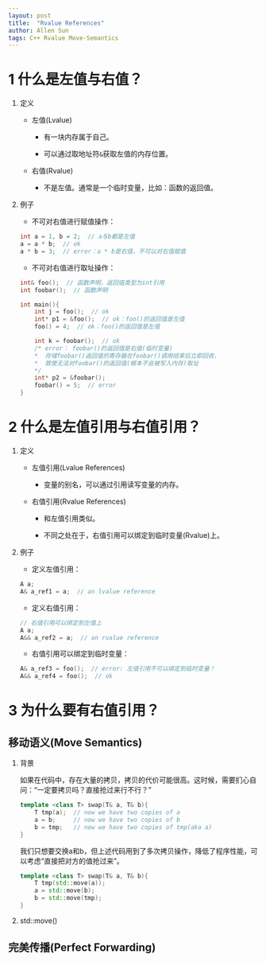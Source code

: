 ```yaml
---
layout: post
title:  "Rvalue References"
author: Allen Sun
tags: C++ Rvalue Move-Semantics
---
```


# 1 什么是左值与右值？

1. 定义

    - 左值(Lvalue)

        - 有一块内存属于自己。

        - 可以通过取地址符`&`获取左值的内存位置。

    - 右值(Rvalue)

        - 不是左值。通常是一个临时变量，比如：函数的返回值。

2. 例子

    - 不可对右值进行赋值操作：

    ```cpp
    int a = 1, b = 2;  // a与b都是左值
    a = a * b;  // ok
    a * b = 3;  // error：a * b是右值，不可以对右值赋值
    ```

    - 不可对右值进行取址操作：

    ```cpp
    int& foo();  // 函数声明，返回值类型为int引用
    int foobar();  // 函数声明

    int main(){
        int j = foo();  // ok
        int* p1 = &foo();  // ok：foo()的返回值是左值
        foo() = 4;  // ok：foo()的返回值是左值

        int k = foobar();  // ok
        /* error： foobar()的返回值是右值(临时变量)
        *  存储foobar()返回值的寄存器在foobar()调用结束后立即回收，
        *  致使无法对foobar()的返回值(根本不会被写入内存)取址
        */
        int* p2 = &foobar();
        foobar() = 5;  // error
    }
    ```

# 2 什么是左值引用与右值引用？

1. 定义

    - 左值引用(Lvalue References)

        - 变量的别名，可以通过引用读写变量的内存。

    - 右值引用(Rvalue References)

        - 和左值引用类似。

        - 不同之处在于，右值引用可以绑定到临时变量(Rvalue)上。

2. 例子

    - 定义左值引用：

    ```cpp
    A a;
    A& a_ref1 = a;  // an lvalue reference
    ```

    - 定义右值引用：

    ```cpp
    // 右值引用可以绑定到左值上
    A a;
    A&& a_ref2 = a;  // an rvalue reference
    ```

    - 右值引用可以绑定到临时变量：

    ```cpp
    A& a_ref3 = foo();  // error: 左值引用不可以绑定到临时变量！
    A&& a_ref4 = foo();  // ok
    ```

# 3 为什么要有右值引用？

## 移动语义(Move Semantics)

1. 背景

    如果在代码中，存在大量的拷贝，拷贝的代价可能很高。这时候，需要扪心自问：“一定要拷贝吗？直接抢过来行不行？”

    ```cpp
    template <class T> swap(T& a, T& b){
        T tmp(a);  // now we have two copies of a
        a = b;     // now we have two copies of b
        b = tmp;   // now we have two copies of tmp(aka a)
    }
    ```

    我们只想要交换a和b，但上述代码用到了多次拷贝操作，降低了程序性能，可以考虑“直接把对方的值抢过来”。

    ```cpp
    template <class T> swap(T& a, T& b){
        T tmp(std::move(a));
        a = std::move(b);
        b = std::move(tmp);
    }
    ```

2. std::move()



## 完美传播(Perfect Forwarding)
